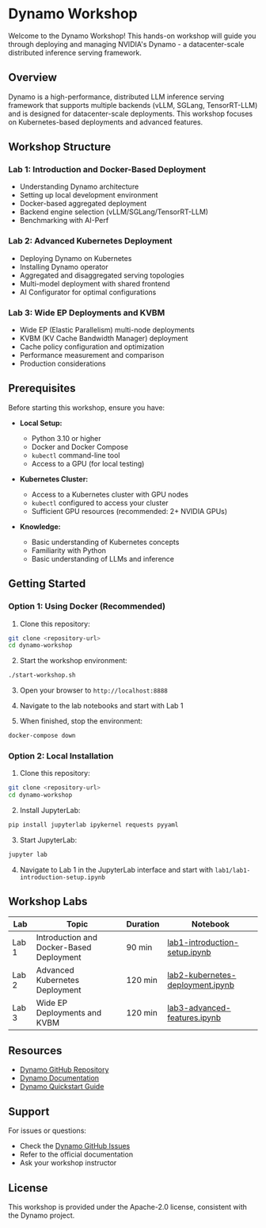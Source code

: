 # Dynamo Workshop

Welcome to the Dynamo Workshop! This hands-on workshop will guide you through deploying and managing NVIDIA's Dynamo - a datacenter-scale distributed inference serving framework.

## Overview

Dynamo is a high-performance, distributed LLM inference serving framework that supports multiple backends (vLLM, SGLang, TensorRT-LLM) and is designed for datacenter-scale deployments. This workshop focuses on Kubernetes-based deployments and advanced features.

## Workshop Structure

### Lab 1: Introduction and Docker-Based Deployment
- Understanding Dynamo architecture
- Setting up local development environment
- Docker-based aggregated deployment
- Backend engine selection (vLLM/SGLang/TensorRT-LLM)
- Benchmarking with AI-Perf

### Lab 2: Advanced Kubernetes Deployment
- Deploying Dynamo on Kubernetes
- Installing Dynamo operator
- Aggregated and disaggregated serving topologies
- Multi-model deployment with shared frontend
- AI Configurator for optimal configurations

### Lab 3: Wide EP Deployments and KVBM
- Wide EP (Elastic Parallelism) multi-node deployments
- KVBM (KV Cache Bandwidth Manager) deployment
- Cache policy configuration and optimization
- Performance measurement and comparison
- Production considerations

## Prerequisites

Before starting this workshop, ensure you have:

- **Local Setup:**
  - Python 3.10 or higher
  - Docker and Docker Compose
  - `kubectl` command-line tool
  - Access to a GPU (for local testing)

- **Kubernetes Cluster:**
  - Access to a Kubernetes cluster with GPU nodes
  - `kubectl` configured to access your cluster
  - Sufficient GPU resources (recommended: 2+ NVIDIA GPUs)

- **Knowledge:**
  - Basic understanding of Kubernetes concepts
  - Familiarity with Python
  - Basic understanding of LLMs and inference

## Getting Started

### Option 1: Using Docker (Recommended)

1. Clone this repository:
```bash
git clone <repository-url>
cd dynamo-workshop
```

2. Start the workshop environment:
```bash
./start-workshop.sh
```

3. Open your browser to `http://localhost:8888`

4. Navigate to the lab notebooks and start with Lab 1

5. When finished, stop the environment:
```bash
docker-compose down
```

### Option 2: Local Installation

1. Clone this repository:
```bash
git clone <repository-url>
cd dynamo-workshop
```

2. Install JupyterLab:
```bash
pip install jupyterlab ipykernel requests pyyaml
```

3. Start JupyterLab:
```bash
jupyter lab
```

4. Navigate to Lab 1 in the JupyterLab interface and start with `lab1/lab1-introduction-setup.ipynb`

## Workshop Labs

| Lab | Topic | Duration | Notebook |
|-----|-------|----------|----------|
| Lab 1 | Introduction and Docker-Based Deployment | 90 min | [lab1-introduction-setup.ipynb](lab1/lab1-introduction-setup.ipynb) |
| Lab 2 | Advanced Kubernetes Deployment | 120 min | [lab2-kubernetes-deployment.ipynb](lab2/lab2-kubernetes-deployment.ipynb) |
| Lab 3 | Wide EP Deployments and KVBM | 120 min | [lab3-advanced-features.ipynb](lab3/lab3-advanced-features.ipynb) |

## Resources

- [Dynamo GitHub Repository](https://github.com/ai-dynamo/dynamo)
- [Dynamo Documentation](https://docs.nvidia.com/dynamo/latest)
- [Dynamo Quickstart Guide](https://github.com/ai-dynamo/dynamo#installation)

## Support

For issues or questions:
- Check the [Dynamo GitHub Issues](https://github.com/ai-dynamo/dynamo/issues)
- Refer to the official documentation
- Ask your workshop instructor

## License

This workshop is provided under the Apache-2.0 license, consistent with the Dynamo project.
